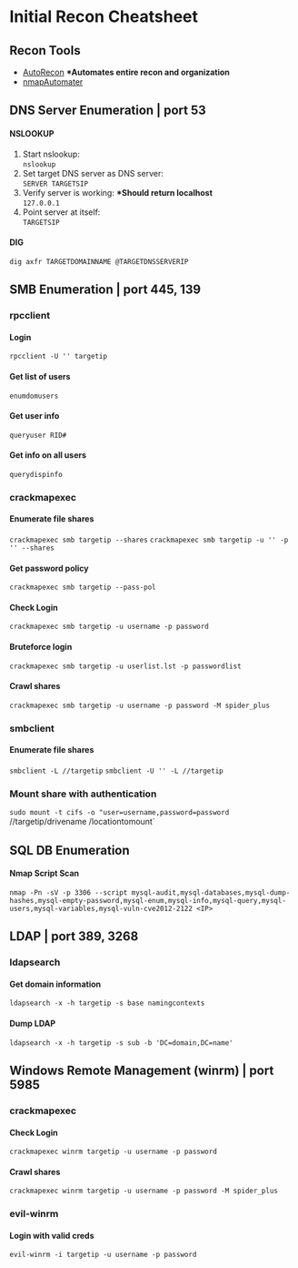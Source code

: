 # Initial Recon Cheatsheet

<!--
##################################################################
##################################################################
-->

## Recon Tools

- [AutoRecon](https://github.com/Tib3rius/AutoRecon) **\*Automates entire recon and organization**
- [nmapAutomater](https://github.com/21y4d/nmapAutomator)

<!--
##################################################################
##################################################################
-->

## DNS Server Enumeration | port 53

#### NSLOOKUP

1. Start nslookup: <br>`nslookup`
   <br>
2. Set target DNS server as DNS server: <br> `SERVER TARGETSIP`
   <br>
3. Verify server is working: **\*Should return localhost**<br> `127.0.0.1`
   <br>
4. Point server at itself: <br> `TARGETSIP`

#### DIG

`dig axfr TARGETDOMAINNAME @TARGETDNSSERVERIP`

<!--
##################################################################
##################################################################
-->

## SMB Enumeration | port 445, 139

### rpcclient

#### Login

`rpcclient -U '' targetip`

#### Get list of users

`enumdomusers`

#### Get user info

`queryuser RID#`

#### Get info on all users

`querydispinfo`

### crackmapexec

#### Enumerate file shares

`crackmapexec smb targetip --shares`
`crackmapexec smb targetip -u '' -p '' --shares`

#### Get password policy

`crackmapexec smb targetip --pass-pol`

#### Check Login

`crackmapexec smb targetip -u username -p password`

#### Bruteforce login

`crackmapexec smb targetip -u userlist.lst -p passwordlist`

#### Crawl shares

`crackmapexec smb targetip -u username -p password -M spider_plus`

### smbclient

#### Enumerate file shares

`smbclient -L //targetip`
`smbclient -U '' -L //targetip`

### Mount share with authentication

`sudo mount -t cifs -o "user=username,password=password` //targetip/drivename /locationtomount`

<!--
##################################################################
##################################################################
-->

## SQL DB Enumeration

#### Nmap Script Scan

`nmap -Pn -sV -p 3306 --script mysql-audit,mysql-databases,mysql-dump-hashes,mysql-empty-password,mysql-enum,mysql-info,mysql-query,mysql-users,mysql-variables,mysql-vuln-cve2012-2122 <IP>`

<!--
##################################################################
##################################################################
-->

## LDAP | port 389, 3268

### ldapsearch

#### Get domain information

`ldapsearch -x -h targetip -s base namingcontexts`

#### Dump LDAP

`ldapsearch -x -h targetip -s sub -b 'DC=domain,DC=name'`

<!--
##################################################################
##################################################################
-->

## Windows Remote Management (winrm) | port 5985

### crackmapexec

#### Check Login

`crackmapexec winrm targetip -u username -p password`

#### Crawl shares

`crackmapexec winrm targetip -u username -p password -M spider_plus`

### evil-winrm

#### Login with valid creds

`evil-winrm -i targetip -u username -p password`
